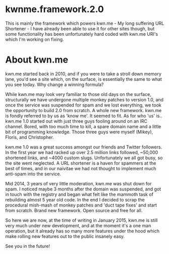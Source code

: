 kwnme.framework.2.0
===================

This is mainly the framework which powers kwn.me - My long suffering URL Shortener - I have already been able to use it for other sites though, but some functionality has been unfortunately hard coded with kwn.me URI's which I'm working on fixing.

About kwn.me
===================

kwn.me started back in 2010, and if you were to take a stroll down memory lane, you'd see a site which, on the surface, is essentially the same to what you see today. Why change a winning formula? 

While kwn.me may look very familiar to those old days on the surface, structurally we have undergone multiple monkey patches to version 1.0, and once the service was suspended for spam and we lost everything, we took the opportunity to build 2.0 from scratch. A whole new framework.
kwn.me is fondly referred to by us as 'know me'. It seemed to fit. As for who 'us' is.. kwn.me 1.0 started out with just three guys fooling around on an IRC channel. Bored, with too much time to kill, a spare domain name and a little bit of programming knowledge. Those three guys were myself (Mikey), Floris, and Christopher.

kwn.me 1.0 was a great success amongst our friends and Twitter followers. In the first year we had racked up over 2.5 million links followed, ~50,000 shortened links, and ~4000 custom slugs. Unfortunately we all got busy, so the site went neglected. A URL shortener is a haven for spammers at the best of times, and in our naivitae we had not thought to implement much anti-spam into the service.

Mid 2014, 3 years of very little moderation, kwn.me was shut down for spam. I noticed maybe 3 months after the domain was suspended, and got in touch with the registry and began what felt like the mammoth task of rebuilding almost 5 year old code. In the end I decided to scrap the procedural mish-mash of monkey patches and 'duct tape fixes' and start from scratch. Brand new framework. Open source and free for all.

So here we are now, at the time of writing in January 2015, kwn.me is still very much under new development, and at the moment it's a one man operation, but it already has so many more features under the hood which make rolling new features out to the public insanely easy.

See you in the future!